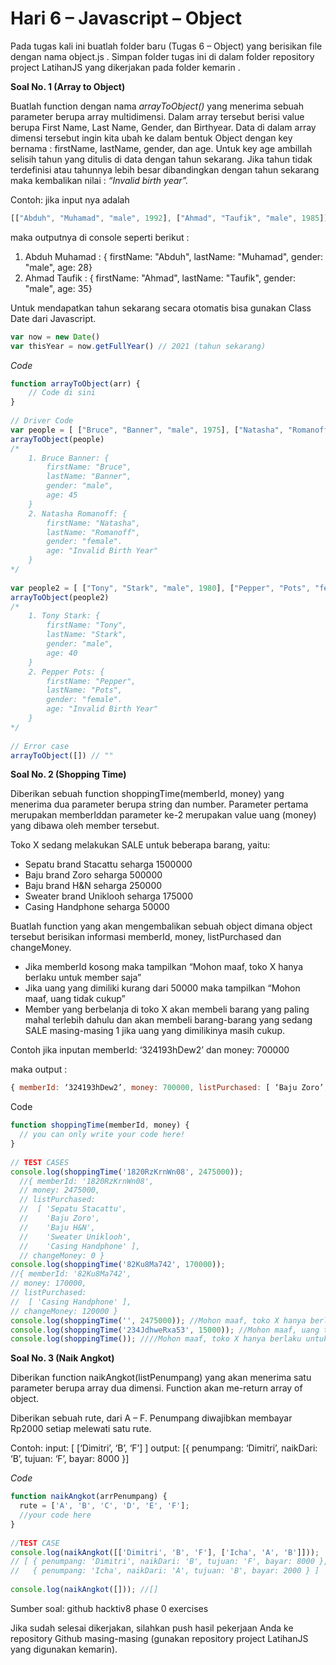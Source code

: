# __Hari 6 – Javascript – Object__

Pada tugas kali ini buatlah folder baru (Tugas 6 – Object) yang berisikan file dengan nama object.js . Simpan folder tugas ini di dalam folder repository project LatihanJS yang dikerjakan pada folder kemarin .

**Soal No. 1 (Array to Object)**

Buatlah function dengan nama *arrayToObject()* yang menerima sebuah parameter berupa array multidimensi. Dalam array tersebut berisi value berupa First Name, Last Name, Gender, dan Birthyear. Data di dalam array dimensi tersebut ingin kita ubah ke dalam bentuk Object dengan key bernama : firstName, lastName, gender, dan age. Untuk key age ambillah selisih tahun yang ditulis di data dengan tahun sekarang. Jika tahun tidak terdefinisi atau tahunnya lebih besar dibandingkan dengan tahun sekarang maka kembalikan nilai : *“Invalid birth year”.*

Contoh: jika input nya adalah
```js
[["Abduh", "Muhamad", "male", 1992], ["Ahmad", "Taufik", "male", 1985]]
```
maka outputnya di console seperti berikut :

1. Abduh Muhamad : { firstName: "Abduh", lastName: "Muhamad", gender: "male", age: 28}
2. Ahmad Taufik : { firstName: "Ahmad", lastName: "Taufik", gender: "male", age: 35} 

Untuk mendapatkan tahun sekarang secara otomatis bisa gunakan Class Date dari Javascript.

```js
var now = new Date()
var thisYear = now.getFullYear() // 2021 (tahun sekarang)
```

*Code*
```js
function arrayToObject(arr) {
    // Code di sini 
}
 
// Driver Code
var people = [ ["Bruce", "Banner", "male", 1975], ["Natasha", "Romanoff", "female"] ]
arrayToObject(people) 
/*
    1. Bruce Banner: { 
        firstName: "Bruce",
        lastName: "Banner",
        gender: "male",
        age: 45
    }
    2. Natasha Romanoff: { 
        firstName: "Natasha",
        lastName: "Romanoff",
        gender: "female".
        age: "Invalid Birth Year"
    }
*/
 
var people2 = [ ["Tony", "Stark", "male", 1980], ["Pepper", "Pots", "female", 2023] ]
arrayToObject(people2) 
/*
    1. Tony Stark: { 
        firstName: "Tony",
        lastName: "Stark",
        gender: "male",
        age: 40
    }
    2. Pepper Pots: { 
        firstName: "Pepper",
        lastName: "Pots",
        gender: "female".
        age: "Invalid Birth Year"
    }
*/
 
// Error case 
arrayToObject([]) // ""
```

**Soal No. 2 (Shopping Time)**

Diberikan sebuah function shoppingTime(memberId, money) yang menerima dua parameter berupa string dan number. Parameter pertama merupakan memberIddan parameter ke-2 merupakan value uang (money) yang dibawa oleh member tersebut.

Toko X sedang melakukan SALE untuk beberapa barang, yaitu:

* Sepatu brand Stacattu seharga 1500000
* Baju brand Zoro seharga 500000
* Baju brand H&N seharga 250000
* Sweater brand Uniklooh seharga 175000
* Casing Handphone seharga 50000

Buatlah function yang akan mengembalikan sebuah object dimana object tersebut berisikan informasi memberId, money, listPurchased dan changeMoney.

* Jika memberId kosong maka tampilkan “Mohon maaf, toko X hanya berlaku untuk member saja”
* Jika uang yang dimiliki kurang dari 50000 maka tampilkan “Mohon maaf, uang tidak cukup”
* Member yang berbelanja di toko X akan membeli barang yang paling mahal terlebih dahulu dan akan membeli barang-barang yang sedang SALE masing-masing 1 jika uang yang dimilikinya masih cukup.

Contoh jika inputan memberId: ‘324193hDew2’ dan money: 700000

maka output : 

```js
{ memberId: ‘324193hDew2’, money: 700000, listPurchased: [ ‘Baju Zoro’, ‘Sweater Uniklooh’ ], changeMoney: 25000 }

```

Code
```js
function shoppingTime(memberId, money) {
  // you can only write your code here!
}
 
// TEST CASES
console.log(shoppingTime('1820RzKrnWn08', 2475000));
  //{ memberId: '1820RzKrnWn08',
  // money: 2475000,
  // listPurchased:
  //  [ 'Sepatu Stacattu',
  //    'Baju Zoro',
  //    'Baju H&N',
  //    'Sweater Uniklooh',
  //    'Casing Handphone' ],
  // changeMoney: 0 }
console.log(shoppingTime('82Ku8Ma742', 170000));
//{ memberId: '82Ku8Ma742',
// money: 170000,
// listPurchased:
//  [ 'Casing Handphone' ],
// changeMoney: 120000 }
console.log(shoppingTime('', 2475000)); //Mohon maaf, toko X hanya berlaku untuk member saja
console.log(shoppingTime('234JdhweRxa53', 15000)); //Mohon maaf, uang tidak cukup
console.log(shoppingTime()); ////Mohon maaf, toko X hanya berlaku untuk member saja
```

**Soal No. 3 (Naik Angkot)**

Diberikan function naikAngkot(listPenumpang) yang akan menerima satu parameter berupa array dua dimensi. Function akan me-return array of object.

Diberikan sebuah rute, dari A – F. Penumpang diwajibkan membayar Rp2000 setiap melewati satu rute.

Contoh: input: [ [‘Dimitri’, ‘B’, ‘F’] ] output: [{ penumpang: ‘Dimitri’, naikDari: ‘B’, tujuan: ‘F’, bayar: 8000 }]

*Code*

```js
function naikAngkot(arrPenumpang) {
  rute = ['A', 'B', 'C', 'D', 'E', 'F'];
  //your code here
}
 
//TEST CASE
console.log(naikAngkot([['Dimitri', 'B', 'F'], ['Icha', 'A', 'B']]));
// [ { penumpang: 'Dimitri', naikDari: 'B', tujuan: 'F', bayar: 8000 },
//   { penumpang: 'Icha', naikDari: 'A', tujuan: 'B', bayar: 2000 } ]
 
console.log(naikAngkot([])); //[]
```
Sumber soal: github hacktiv8 phase 0 exercises

Jika sudah selesai dikerjakan, silahkan push hasil pekerjaan Anda ke repository Github masing-masing (gunakan repository project LatihanJS yang digunakan kemarin).
